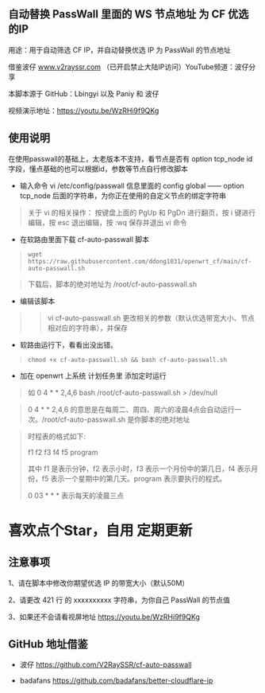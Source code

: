 ## 自动替换 PassWall 里面的 WS 节点地址 为 CF 优选的IP


用途：用于自动筛选 CF IP，并自动替换优选 IP 为 PassWall 的节点地址

借鉴波仔 www.v2rayssr.com （已开启禁止大陆IP访问）YouTube频道：波仔分享

本脚本源于 GitHub：Lbingyi 以及 Paniy 和 波仔
 
视频演示地址：https://youtu.be/WzRHi9f9QKg

## 使用说明

在使用passwall的基础上，太老版本不支持，看节点是否有 option tcp_node id字段，懂点基础的也可以根据id，参数等节点自行修改脚本

* 输入命令 vi /etc/config/passwall 信息里面的 config global —— option tcp_node 后面的字符串，为你正在使用的自定义节点的绑定字符串 

> 关于 vi 的相关操作：
按键盘上面的 PgUp 和 PgDn 进行翻页，按 i 键进行编辑，按 esc 退出编辑，按 :wq 保存并退出 vi 命令

* 在软路由里面下载 cf-auto-passwall 脚本

> ``wget https://raw.githubusercontent.com/ddong1031/openwrt_cf/main/cf-auto-passwall.sh``

> 下载后，脚本的绝对地址为 /root/cf-auto-passwall.sh

* 编辑该脚本

>> vi cf-auto-passwall.sh
>> 更改相关的参数（默认优选带宽大小、节点相对应的字符串），并保存

* 软路由运行下，看看出没出错。

> ``chmod +x cf-auto-passwall.sh && bash cf-auto-passwall.sh``

* 加在 openwrt 上系统 计划任务里 添加定时运行

> 如 0 4 * * 2,4,6 bash /root/cf-auto-passwall.sh > /dev/null

> 0 4 * * 2,4,6 的意思是在每周二、周四、周六的凌晨4点会自动运行一次。/root/cf-auto-passwall.sh 是你脚本的绝对地址

> 时程表的格式如下:
> 
> f1 f2 f3 f4 f5 program
> 
> 其中 f1 是表示分钟，f2 表示小时，f3 表示一个月份中的第几日，f4 表示月份，f5 表示一个星期中的第几天。program 表示要执行的程式。
>
> 0 03 * * * 表示每天的凌晨三点


# 喜欢点个Star，自用 定期更新

## 注意事项

1、请在脚本中修改你期望优选 IP 的带宽大小（默认50M）

2、请更改 421 行 的 xxxxxxxxxx 字符串，为你自己 PassWall 的节点值

3、如果还不会请看视屏地址 https://youtu.be/WzRHi9f9QKg

## GitHub 地址借鉴 

* 波仔 https://github.com/V2RaySSR/cf-auto-passwall

* badafans https://github.com/badafans/better-cloudflare-ip
